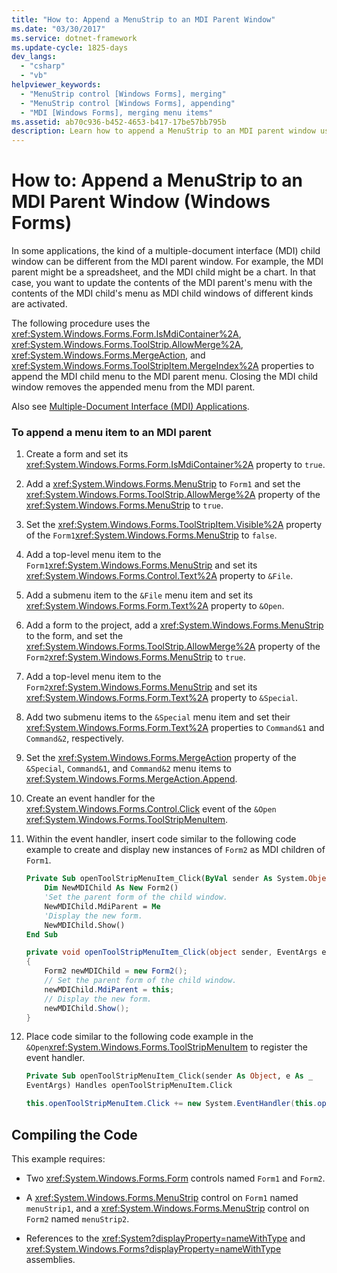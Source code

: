 ```yaml
---
title: "How to: Append a MenuStrip to an MDI Parent Window"
ms.date: "03/30/2017"
ms.service: dotnet-framework
ms.update-cycle: 1825-days
dev_langs:
  - "csharp"
  - "vb"
helpviewer_keywords:
  - "MenuStrip control [Windows Forms], merging"
  - "MenuStrip control [Windows Forms], appending"
  - "MDI [Windows Forms], merging menu items"
ms.assetid: ab70c936-b452-4653-b417-17be57bb795b
description: Learn how to append a MenuStrip to an MDI parent window using IsMdiContainer, AllowMerge, MergeAction, and MergeIndex properties.
---
```

# How to: Append a MenuStrip to an MDI Parent Window (Windows Forms)

In some applications, the kind of a multiple-document interface (MDI) child window can be different from the MDI parent window. For example, the MDI parent might be a spreadsheet, and the MDI child might be a chart. In that case, you want to update the contents of the MDI parent's menu with the contents of the MDI child's menu as MDI child windows of different kinds are activated.

The following procedure uses the <xref:System.Windows.Forms.Form.IsMdiContainer%2A>, <xref:System.Windows.Forms.ToolStrip.AllowMerge%2A>, <xref:System.Windows.Forms.MergeAction>, and <xref:System.Windows.Forms.ToolStripItem.MergeIndex%2A> properties to append the MDI child menu to the MDI parent menu. Closing the MDI child window removes the appended menu from the MDI parent.

Also see [Multiple-Document Interface (MDI) Applications](../advanced/multiple-document-interface-mdi-applications.md).

### To append a menu item to an MDI parent

1. Create a form and set its <xref:System.Windows.Forms.Form.IsMdiContainer%2A> property to `true`.

2. Add a <xref:System.Windows.Forms.MenuStrip> to `Form1` and set the <xref:System.Windows.Forms.ToolStrip.AllowMerge%2A> property of the <xref:System.Windows.Forms.MenuStrip> to `true`.

3. Set the <xref:System.Windows.Forms.ToolStripItem.Visible%2A> property of the `Form1`<xref:System.Windows.Forms.MenuStrip> to `false`.

4. Add a top-level menu item to the `Form1`<xref:System.Windows.Forms.MenuStrip> and set its <xref:System.Windows.Forms.Control.Text%2A> property to `&File`.

5. Add a submenu item to the `&File` menu item and set its <xref:System.Windows.Forms.Form.Text%2A> property to `&Open`.

6. Add a form to the project, add a <xref:System.Windows.Forms.MenuStrip> to the form, and set the <xref:System.Windows.Forms.ToolStrip.AllowMerge%2A> property of the `Form2`<xref:System.Windows.Forms.MenuStrip> to `true`.

7. Add a top-level menu item to the `Form2`<xref:System.Windows.Forms.MenuStrip> and set its <xref:System.Windows.Forms.Form.Text%2A> property to `&Special`.

8. Add two submenu items to the `&Special` menu item and set their <xref:System.Windows.Forms.Form.Text%2A> properties to `Command&1` and `Command&2`, respectively.

9. Set the <xref:System.Windows.Forms.MergeAction> property of the `&Special`, `Command&1`, and `Command&2` menu items to <xref:System.Windows.Forms.MergeAction.Append>.

10. Create an event handler for the <xref:System.Windows.Forms.Control.Click> event of the `&Open` <xref:System.Windows.Forms.ToolStripMenuItem>.

11. Within the event handler, insert code similar to the following code example to create and display new instances of `Form2` as MDI children of `Form1`.

    ```vb
    Private Sub openToolStripMenuItem_Click(ByVal sender As System.Object, ByVal e As System.EventArgs) Handles openToolStripMenuItem.Click
        Dim NewMDIChild As New Form2()
        'Set the parent form of the child window.
        NewMDIChild.MdiParent = Me
        'Display the new form.
        NewMDIChild.Show()
    End Sub
    ```

    ```csharp
    private void openToolStripMenuItem_Click(object sender, EventArgs e)
    {
        Form2 newMDIChild = new Form2();
        // Set the parent form of the child window.
        newMDIChild.MdiParent = this;
        // Display the new form.
        newMDIChild.Show();
    }
    ```

12. Place code similar to the following code example in the `&Open`<xref:System.Windows.Forms.ToolStripMenuItem> to register the event handler.

    ```vb
    Private Sub openToolStripMenuItem_Click(sender As Object, e As _
    EventArgs) Handles openToolStripMenuItem.Click
    ```

    ```csharp
    this.openToolStripMenuItem.Click += new System.EventHandler(this.openToolStripMenuItem_Click);
    ```

## Compiling the Code

This example requires:

- Two <xref:System.Windows.Forms.Form> controls named `Form1` and `Form2`.

- A <xref:System.Windows.Forms.MenuStrip> control on `Form1` named `menuStrip1`, and a <xref:System.Windows.Forms.MenuStrip> control on `Form2` named `menuStrip2`.

- References to the <xref:System?displayProperty=nameWithType> and <xref:System.Windows.Forms?displayProperty=nameWithType> assemblies.
